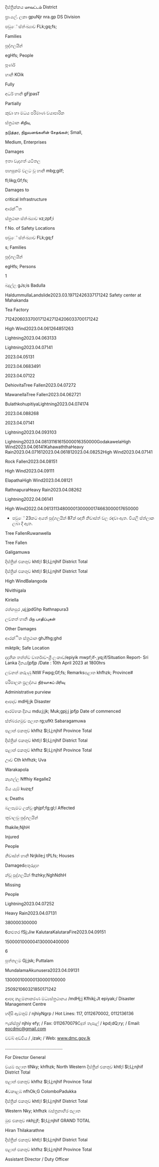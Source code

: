 දිස්ත්‍රික්කය மாவட்டம் District

ප්‍රා.ලේ. ලකා gpuNjr nra.gp DS Division

පවුේ ස්ත්‍ංඛ්‍යාව FLk;gq;fs;

Families

පුද්ගලයින්

egHfs; People

පූර්ණ

හානි KOik

Fully

අර්ධ හානි gFjpasT

Partially

කුඩා හා මධය පරිමාණ වයාපාරික

ස්ත්‍රථාන சிறிய,

நடுத்தர, நிறுவனங்களின் சேதங்கள்; Small,

Medium, Enterprises

Damages

ඉතා වැදගත් යටිතල

පහසුකම් වලට වූ හානි mbg;gilf;

fl;likg;Gf;fs;

Damages to

critical Infrastructure

ආරක්ිත

ස්ත්‍රථාන ස්ත්‍ංඛ්‍යාව vz;zpf;i

f No. of Safety Locations

පවුේ ස්ත්‍ංඛ්‍යාව FLk;gq;f

s; Families

පුද්ගලයින්

egHfs; Persons

1

බදුල්ල gJs;is Badulla

HaldummullaLandslide2023.03.19712426337171242 Safety center at Mahakanda

Tea Factory

71242060337001712427124206033700171242

High Wind2023.04.061264851263

Lightning2023.04.063133

Lightning2023.04.07141

2023.04.05131

2023.04.0683491

2023.04.07122

DehiovitaTree Fallen2023.04.07272

MawanellaTree Fallen2023.04.062721

BulathkohupitiyaLightning2023.04.074174

2023.04.088268

2023.04.07141

Lightning2023.04.093103

Lightning2023.04.08131161615000016350000GodakawelaHigh Wind2023.04.06141KahawaththaHeavy Rain2023.04.071612023.04.061812023.04.08252High Wind2023.04.07141

Rock Fallen2023.04.08151

High Wind2023.04.09111

ElapathaHigh Wind2023.04.08121

RathnapuraHeavy Rain2023.04.08262

Lightning2022.04.06141

High Wind2022.04.06131134800001300000174663000017650000

* පවුේ 23කට අයත් පුද්ගලයින් 87ක් ඥාතී නිවාස්ත්‍ වල රඳවා ඇත. වියලි ස්ත්‍ලාක ලබා දී ඇත.

Tree FallenRuwanwella

Tree Fallen

Galigamuwa

දිස්ත්‍රික් එකතුව khtl;l $l;Lj;njhif District Total

දිස්ත්‍රික් එකතුව khtl;l $l;Lj;njhif District Total

High WindBalangoda

Nivithigala

Kiriella

රත්නපුර ,uj;jpdGhp Rathnapura3

ලවනත් හානි பிற பாதிப்புகள்

Other Damages

ආරක්ිත ස්ත්‍රථාන ghJfhg;ghd

miktplk; Safe Location

දදනික තත්ත්ව වාර්තාව-ශ්‍රී ලංකාව/epiyik mwpf;if-,yq;if/Situation Report- Sri Lanka දිනය/jpfjp /Date : 10th April 2023 at 1800hrs

ලවනත් කරුණු NtW Fwpg;Gf;fs; Remarksපළාත khfhzk; Province#

පරිපාලන ප්‍රලද්ශය நிர்வாகப் பிரிவு

Administrative purview

ආපදාව mdHj;jk Disaster

ආරම්භක දිනය mdu;j;jk; Muk;gpj;j jpfjp Date of commenced

ස්ත්‍බරගමුව පලාත rg;ufKt Sabaragamuwa

පළාත් ඵකතුව khfhz $l;Lj;njhif Province Total

දිස්ත්‍රික් එකතුව khtl;l $l;Lj;njhif District Total

පළාත් ඵකතුව khfhz $l;Lj;njhif Province Total

ඌව Cth khfhzk; Uva

Warakapola

කෑගල්ල Nffhiy Kegalle2

මිය යෑම් kuzq;f

s; Deaths

බලපෑමට ලක්වු ghjpf;fg;gl;l Affected

තුවාලවු පුද්ගලයින්

fhakile;NjhH

Injured

People

නිවාස්ත්‍ හානි Nrjkile;j tPLfs; Houses

Damagedඅතුරුදහ

න්වූ පුද්ගලයින් fhzhky;NghNdhH

Missing

People

Lightning2023.04.07252

Heavy Rain2023.04.07131

380000300000

6කළුතර fSj;Jiw KalutaraKalutaraFire2023.04.09151

1500001000004130000400000

6

පුත්තලම Gj;jsk; Puttalam

MundalamaAkunusera2023.04.09131

130000100000130000100000

250921060321850171242

ආපදා කළමනාකරණ මධ්‍යස්ත්‍රථානය /mdHj;j Kfhikj;Jt epiyak;/ Disaster Management Centre

හදිසි ඇමතුම් / njhiyNgrp / Hot Lines: 117, 0112670002, 0112136136

ෆැක්ස්ත්‍ර/ njhiy efy; / Fax: 0112670079විදුත් තැපැල් / kpd;dQ;ry; / Email: eocdmc@gmail.com

වවබ් අඩවිය / ,izak; / Web: www.dmc.gov.lk

…............................................

For Director General

වයඹ පලාත tlNky; khfhzk; North Western දිස්ත්‍රික් එකතුව khtl;l $l;Lj;njhif District Total

පළාත් ඵකතුව khfhz $l;Lj;njhif Province Total

4වකාළඹ nfhOk;G ColomboPadukka

දිස්ත්‍රික් එකතුව khtl;l $l;Lj;njhif District Total

Western Nky; khfhzk බස්ත්‍රනාහිර පලාත

මුළු එකතුව nkhj;jf; $l;Lj;njhif GRAND TOTAL

Hiran Thilakarathne

දිස්ත්‍රික් එකතුව khtl;l $l;Lj;njhif District Total

පළාත් ඵකතුව khfhz $l;Lj;njhif Province Total

Assistant Director / Duty Officer